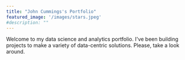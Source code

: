 ```yaml
---
title: "John Cummings's Portfolio"
featured_image: '/images/stars.jpeg'
#description: ""
---
```

Welcome to my data science and analytics portfolio. I've been building projects to make a variety of data-centric solutions. Please, take a look around.
